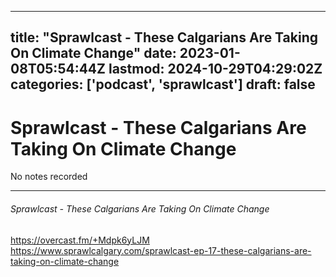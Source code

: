 
---
title: "Sprawlcast - These Calgarians Are Taking On Climate Change"
date: 2023-01-08T05:54:44Z
lastmod: 2024-10-29T04:29:02Z
categories: ['podcast', 'sprawlcast']
draft: false
---


# Sprawlcast - These Calgarians Are Taking On Climate Change

No notes recorded
- - -
###### Sprawlcast - These Calgarians Are Taking On Climate Change

https://overcast.fm/+Mdpk6yLJM  
https://www.sprawlcalgary.com/sprawlcast-ep-17-these-calgarians-are-taking-on-climate-change

<!-- #public #podcast #sprawlcast -->

<!-- {BearID:11E7DB9F-9AEF-4558-AD99-B645A257454C-28016-00002D97E6E899BC} -->
